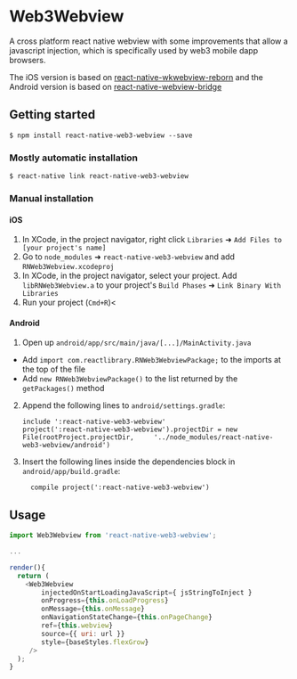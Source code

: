 
# Web3Webview
A cross platform react native webview with some improvements that allow a javascript injection, which is specifically used by web3 mobile dapp browsers.

The iOS version is based on [react-native-wkwebview-reborn](https://github.com/CRAlpha/react-native-wkwebview) and the Android version is based on [react-native-webview-bridge](https://github.com/alinz/react-native-webview-bridge)

## Getting started

`$ npm install react-native-web3-webview --save`

### Mostly automatic installation

`$ react-native link react-native-web3-webview`

### Manual installation


#### iOS

1. In XCode, in the project navigator, right click `Libraries` ➜ `Add Files to [your project's name]`
2. Go to `node_modules` ➜ `react-native-web3-webview` and add `RNWeb3Webview.xcodeproj`
3. In XCode, in the project navigator, select your project. Add `libRNWeb3Webview.a` to your project's `Build Phases` ➜ `Link Binary With Libraries`
4. Run your project (`Cmd+R`)<

#### Android

1. Open up `android/app/src/main/java/[...]/MainActivity.java`
  - Add `import com.reactlibrary.RNWeb3WebviewPackage;` to the imports at the top of the file
  - Add `new RNWeb3WebviewPackage()` to the list returned by the `getPackages()` method
2. Append the following lines to `android/settings.gradle`:
  	```
  	include ':react-native-web3-webview'
  	project(':react-native-web3-webview').projectDir = new File(rootProject.projectDir, 	'../node_modules/react-native-web3-webview/android')
  	```
3. Insert the following lines inside the dependencies block in `android/app/build.gradle`:
  	```
      compile project(':react-native-web3-webview')
  	```


## Usage
```javascript
import Web3Webview from 'react-native-web3-webview';

...

render(){
  return (
    <Web3Webview
        injectedOnStartLoadingJavaScript={ jsStringToInject }
        onProgress={this.onLoadProgress}
        onMessage={this.onMessage}
        onNavigationStateChange={this.onPageChange}
        ref={this.webview}
        source={{ uri: url }}
        style={baseStyles.flexGrow}
     />
  );  
}


```
  
